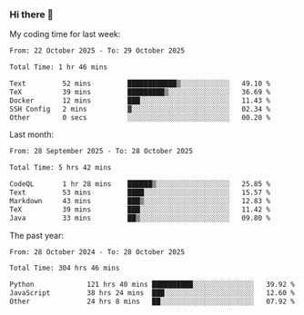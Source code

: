 ### Hi there 👋

My coding time for last week:

<!--START_SECTION:week-->

```txt
From: 22 October 2025 - To: 29 October 2025

Total Time: 1 hr 46 mins

Text         52 mins         ████████████▒░░░░░░░░░░░░   49.10 %
TeX          39 mins         █████████▒░░░░░░░░░░░░░░░   36.69 %
Docker       12 mins         ███░░░░░░░░░░░░░░░░░░░░░░   11.43 %
SSH Config   2 mins          ▓░░░░░░░░░░░░░░░░░░░░░░░░   02.34 %
Other        0 secs          ░░░░░░░░░░░░░░░░░░░░░░░░░   00.20 %
```

<!--END_SECTION:week-->

Last month:

<!--START_SECTION:month-->

```txt
From: 28 September 2025 - To: 28 October 2025

Total Time: 5 hrs 42 mins

CodeQL       1 hr 28 mins    ██████▒░░░░░░░░░░░░░░░░░░   25.85 %
Text         53 mins         ████░░░░░░░░░░░░░░░░░░░░░   15.57 %
Markdown     43 mins         ███▒░░░░░░░░░░░░░░░░░░░░░   12.83 %
TeX          39 mins         ███░░░░░░░░░░░░░░░░░░░░░░   11.42 %
Java         33 mins         ██▒░░░░░░░░░░░░░░░░░░░░░░   09.80 %
```

<!--END_SECTION:month-->

The past year:

<!--START_SECTION:year-->

```txt
From: 28 October 2024 - To: 28 October 2025

Total Time: 304 hrs 46 mins

Python             121 hrs 40 mins ██████████░░░░░░░░░░░░░░░   39.92 %
JavaScript         38 hrs 24 mins  ███░░░░░░░░░░░░░░░░░░░░░░   12.60 %
Other              24 hrs 8 mins   ██░░░░░░░░░░░░░░░░░░░░░░░   07.92 %
```

<!--END_SECTION:year-->
